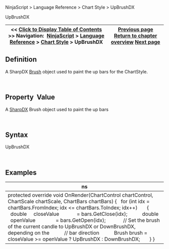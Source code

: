 ﻿


NinjaScript \> Language Reference \> Chart Style \> UpBrushDX






















UpBrushDX







| \<\< [Click to Display Table of Contents](upbrushdx.md) \>\> **Navigation:**     [NinjaScript](ninjascript-1.md) \> [Language Reference](language_reference_wip-1.md) \> [Chart Style](chart_style-1.md) \> UpBrushDX | [Previous page](upbrush-1.md) [Return to chapter overview](chart_style-1.md) [Next page](drawing_tools-1.md) |
| --- | --- |











## Definition


A SharpDX [Brush](sharpdx_direct2d1_brush-1.md) object used to paint the up bars for the ChartStyle.


 


## Property  Value


A [SharpDX](sharpdx_direct2d1-1.md) Brush object used to paint the up bars


 


## Syntax


UpBrushDX


 


## Examples




| ns |
| --- |
| protected override void OnRender(ChartControl chartControl, ChartScale chartScale, ChartBars chartBars) {    for (int idx \= chartBars.FromIndex; idx \<\= chartBars.ToIndex; idx\+\+)        {            double     closeValue             \= bars.GetClose(idx);             double     openValue               \= bars.GetOpen(idx);              // Set the brush of the current candle to UpBrushDX or DownBrushDX, depending on the             // bar direction            Brush brush \= closeValue \>\= openValue ? UpBrushDX : DownBrushDX;        } } |









